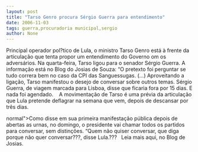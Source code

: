 ```yaml
---
layout: post
title: "Tarso Genro procura Sérgio Guerra para entendimento"
date: 2006-11-03
tags: guerra,procuradoria municipal,sergio
author: None
---
```

Principal operador pol?tico de Lula, o ministro Tarso Genro está à frente da articulação que tenta propor um entendimento do Governo om os adversários. 
Na quarta-feira, Tarso ligou para o senador Sérgio Guerra. A informação está no Blog do Josias de Souza:
“O pretexto foi perguntar se tudo correra bem no caso da CPI das Sanguessugas. (...) Aproveitando a ligação, Tarso manifestou o desejo de conversar sobre outros temas. Sérgio Guerra, de viagem marcada para Lisboa, disse que ficaria fora por 15 dias. E nada foi agendado.&nbsp;
&nbsp;
A movimentação de Tarso é uma prévia da articulação que Lula pretende deflagrar na semana que vem, depois de descansar por três dias.&nbsp;
&nbsp;

 normal\">Como disse em sua primeira manifestação pública depois de abertas as urnas, no domingo, o presidente vai chamar todos os partidos para conversar, sem distinções. “Quem não quiser conversar, que diga porque não quer conversar???, disse Lula.??? 
&nbsp;
Leia mais aqui, no Blog de Josias.&nbsp; 